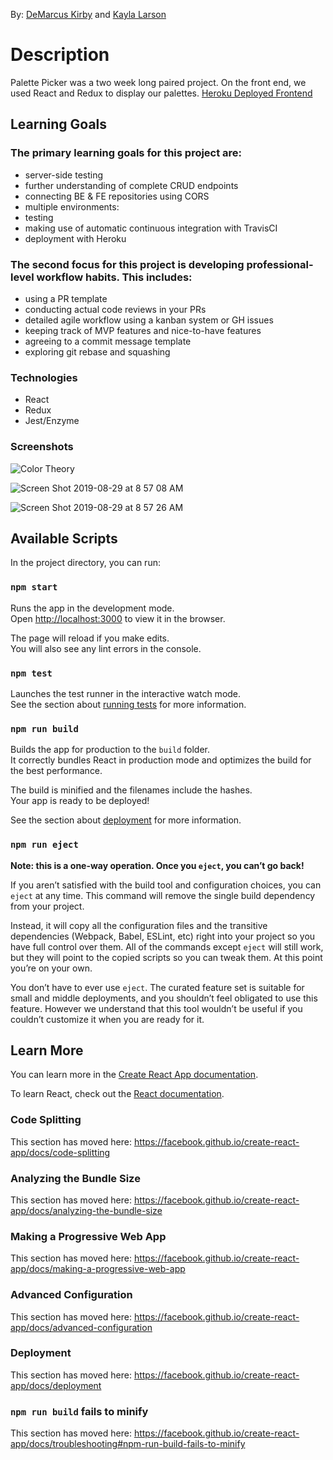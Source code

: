 By: [DeMarcus Kirby](https://github.com/KirbyDD) and [Kayla Larson](https://github.com/kaylalarson1990)

# Description

Palette Picker was a two week long paired project. On the front end, we used React and Redux to display our palettes. [Heroku Deployed Frontend](https://palette-picker-fe.herokuapp.com/)

## Learning Goals
### The primary learning goals for this project are:

- server-side testing
- further understanding of complete CRUD endpoints
- connecting BE & FE repositories using CORS
- multiple environments:
- testing
- making use of automatic continuous integration with TravisCI
- deployment with Heroku

### The second focus for this project is developing professional-level workflow habits. This includes:

- using a PR template
- conducting actual code reviews in your PRs
- detailed agile workflow using a kanban system or GH issues
- keeping track of MVP features and nice-to-have features
- agreeing to a commit message template
- exploring git rebase and squashing

### Technologies

- React
- Redux
- Jest/Enzyme

### Screenshots

![Color Theory](https://media.giphy.com/media/louwbJpJi4RCfup5RZ/giphy.gif)

![Screen Shot 2019-08-29 at 8 57 08 AM](https://user-images.githubusercontent.com/37026730/63952010-ff807280-ca3b-11e9-9847-1395e9731188.png)

![Screen Shot 2019-08-29 at 8 57 26 AM](https://user-images.githubusercontent.com/37026730/63952017-01e2cc80-ca3c-11e9-9cf1-4b3aab868ffb.png)

## Available Scripts

In the project directory, you can run:

### `npm start`

Runs the app in the development mode.<br>
Open [http://localhost:3000](http://localhost:3000) to view it in the browser.

The page will reload if you make edits.<br>
You will also see any lint errors in the console.

### `npm test`

Launches the test runner in the interactive watch mode.<br>
See the section about [running tests](https://facebook.github.io/create-react-app/docs/running-tests) for more information.

### `npm run build`

Builds the app for production to the `build` folder.<br>
It correctly bundles React in production mode and optimizes the build for the best performance.

The build is minified and the filenames include the hashes.<br>
Your app is ready to be deployed!

See the section about [deployment](https://facebook.github.io/create-react-app/docs/deployment) for more information.

### `npm run eject`

**Note: this is a one-way operation. Once you `eject`, you can’t go back!**

If you aren’t satisfied with the build tool and configuration choices, you can `eject` at any time. This command will remove the single build dependency from your project.

Instead, it will copy all the configuration files and the transitive dependencies (Webpack, Babel, ESLint, etc) right into your project so you have full control over them. All of the commands except `eject` will still work, but they will point to the copied scripts so you can tweak them. At this point you’re on your own.

You don’t have to ever use `eject`. The curated feature set is suitable for small and middle deployments, and you shouldn’t feel obligated to use this feature. However we understand that this tool wouldn’t be useful if you couldn’t customize it when you are ready for it.

## Learn More

You can learn more in the [Create React App documentation](https://facebook.github.io/create-react-app/docs/getting-started).

To learn React, check out the [React documentation](https://reactjs.org/).

### Code Splitting

This section has moved here: https://facebook.github.io/create-react-app/docs/code-splitting

### Analyzing the Bundle Size

This section has moved here: https://facebook.github.io/create-react-app/docs/analyzing-the-bundle-size

### Making a Progressive Web App

This section has moved here: https://facebook.github.io/create-react-app/docs/making-a-progressive-web-app

### Advanced Configuration

This section has moved here: https://facebook.github.io/create-react-app/docs/advanced-configuration

### Deployment

This section has moved here: https://facebook.github.io/create-react-app/docs/deployment

### `npm run build` fails to minify

This section has moved here: https://facebook.github.io/create-react-app/docs/troubleshooting#npm-run-build-fails-to-minify
